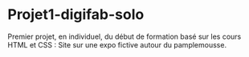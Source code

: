 # Projet1-digifab-solo

Premier projet, en individuel, du début de formation basé sur les cours HTML et CSS : Site sur une expo fictive autour du pamplemousse.
